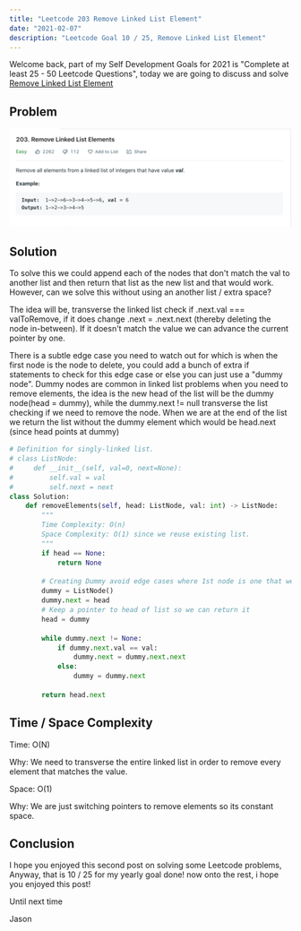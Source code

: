 ```yaml
---
title: "Leetcode 203 Remove Linked List Element"
date: "2021-02-07"
description: "Leetcode Goal 10 / 25, Remove Linked List Element"
---
```


Welcome back, part of my Self Development Goals for 2021 is "Complete at least 25 - 50 Leetcode Questions", today we are going to discuss and solve [Remove Linked List Element](https://leetcode.com/problems/remove-linked-list-elements/)

## Problem

![Remove Linked List Element](./images/remove-linked-list-element.png)

## Solution

To solve this we could append each of the nodes that don't match the val to another list and then return that list as the new list and that would work. However, can we solve this without using an another list / extra space?

The idea will be, transverse the linked list check if .next.val === valToRemove, if it does change .next = .next.next (thereby deleting the node in-between). If it doesn't match the value we can advance the current pointer by one.

There is a subtle edge case you need to watch out for which is when the first node is the node to delete, you could add a bunch of extra if statements to check for this edge case or else you can just use a "dummy node". Dummy nodes are common in linked list problems when you need to remove elements, the idea is the new head of the list will be the dummy node(head = dummy), while the dummy.next != null transverse the list checking if we need to remove the node. When we are at the end of the list we return the list without the dummy element which would be head.next (since head points at dummy)

```py
# Definition for singly-linked list.
# class ListNode:
#     def __init__(self, val=0, next=None):
#         self.val = val
#         self.next = next
class Solution:
    def removeElements(self, head: ListNode, val: int) -> ListNode:
        """
        Time Complexity: O(n)
        Space Complexity: O(1) since we reuse existing list.
        """
        if head == None:
            return None

        # Creating Dummy avoid edge cases where 1st node is one that we have to remove, instead we just create a dummy node and append the list to it.
        dummy = ListNode()
        dummy.next = head
        # Keep a pointer to head of list so we can return it
        head = dummy

        while dummy.next != None:
            if dummy.next.val == val:
                dummy.next = dummy.next.next
            else:
                dummy = dummy.next

        return head.next
```

## Time / Space Complexity

Time: O(N)

Why: We need to transverse the entire linked list in order to remove every element that matches the value.

Space: O(1)

Why: We are just switching pointers to remove elements so its constant space.

## Conclusion

I hope you enjoyed this second post on solving some Leetcode problems, Anyway, that is 10 / 25 for my yearly goal done! now onto the rest, i hope you enjoyed this post!

Until next time

Jason
